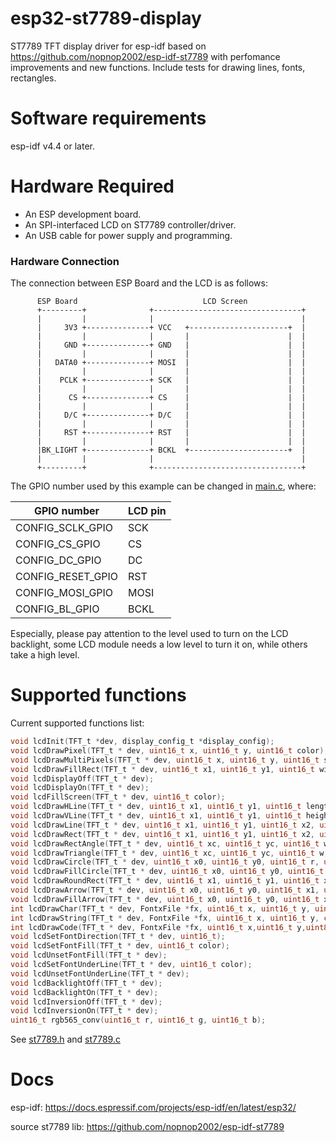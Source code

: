 # esp32-st7789-display
ST7789 TFT display driver for esp-idf based on https://github.com/nopnop2002/esp-idf-st7789 with perfomance improvements and new functions.
Include tests for drawing lines, fonts, rectangles.

# Software requirements
esp-idf v4.4 or later.

# Hardware Required

* An ESP development board.
* An SPI-interfaced LCD on ST7789 controller/driver.
* An USB cable for power supply and programming.

### Hardware Connection

The connection between ESP Board and the LCD is as follows:

```
      ESP Board                            LCD Screen
      +---------+              +---------------------------------+
      |         |              |                                 |
      |     3V3 +--------------+ VCC   +----------------------+  |
      |         |              |       |                      |  |
      |     GND +--------------+ GND   |                      |  |
      |         |              |       |                      |  |
      |   DATA0 +--------------+ MOSI  |                      |  |
      |         |              |       |                      |  |
      |    PCLK +--------------+ SCK   |                      |  |
      |         |              |       |                      |  |
      |      CS +--------------+ CS    |                      |  |
      |         |              |       |                      |  |
      |     D/C +--------------+ D/C   |                      |  |
      |         |              |       |                      |  |
      |     RST +--------------+ RST   |                      |  |
      |         |              |       |                      |  |
      |BK_LIGHT +--------------+ BCKL  +----------------------+  |
      |         |              |                                 |
      +---------+              +---------------------------------+
```

The GPIO number used by this example can be changed in [main.c](main/main.c), where:

| GPIO number              | LCD pin |
| ------------------------ | ------- |
| CONFIG_SCLK_GPIO         | SCK     |
| CONFIG_CS_GPIO           | CS      |
| CONFIG_DC_GPIO           | DC      |
| CONFIG_RESET_GPIO        | RST     |
| CONFIG_MOSI_GPIO         | MOSI    |
| CONFIG_BL_GPIO           | BCKL    |

Especially, please pay attention to the level used to turn on the LCD backlight, some LCD module needs a low level to turn it on, while others take a high level.

# Supported functions

Current supported functions list:

```C
void lcdInit(TFT_t *dev, display_config_t *display_config);
void lcdDrawPixel(TFT_t * dev, uint16_t x, uint16_t y, uint16_t color);
void lcdDrawMultiPixels(TFT_t * dev, uint16_t x, uint16_t y, uint16_t size, uint16_t * colors);
void lcdDrawFillRect(TFT_t * dev, uint16_t x1, uint16_t y1, uint16_t width, uint16_t height, uint16_t color);
void lcdDisplayOff(TFT_t * dev);
void lcdDisplayOn(TFT_t * dev);
void lcdFillScreen(TFT_t * dev, uint16_t color);
void lcdDrawHLine(TFT_t * dev, uint16_t x1, uint16_t y1, uint16_t length, uint16_t color);
void lcdDrawVLine(TFT_t * dev, uint16_t x1, uint16_t y1, uint16_t height, uint16_t color);
void lcdDrawLine(TFT_t * dev, uint16_t x1, uint16_t y1, uint16_t x2, uint16_t y2, uint16_t color);
void lcdDrawRect(TFT_t * dev, uint16_t x1, uint16_t y1, uint16_t x2, uint16_t y2, uint16_t color);
void lcdDrawRectAngle(TFT_t * dev, uint16_t xc, uint16_t yc, uint16_t w, uint16_t h, uint16_t angle, uint16_t color);
void lcdDrawTriangle(TFT_t * dev, uint16_t xc, uint16_t yc, uint16_t w, uint16_t h, uint16_t angle, uint16_t color);
void lcdDrawCircle(TFT_t * dev, uint16_t x0, uint16_t y0, uint16_t r, uint16_t color);
void lcdDrawFillCircle(TFT_t * dev, uint16_t x0, uint16_t y0, uint16_t r, uint16_t color);
void lcdDrawRoundRect(TFT_t * dev, uint16_t x1, uint16_t y1, uint16_t x2, uint16_t y2, uint16_t r, uint16_t color);
void lcdDrawArrow(TFT_t * dev, uint16_t x0, uint16_t y0, uint16_t x1, uint16_t y1, uint16_t w, uint16_t color);
void lcdDrawFillArrow(TFT_t * dev, uint16_t x0, uint16_t y0, uint16_t x1, uint16_t y1, uint16_t w, uint16_t color);
int lcdDrawChar(TFT_t * dev, FontxFile *fx, uint16_t x, uint16_t y, uint8_t ascii, uint16_t color);
int lcdDrawString(TFT_t * dev, FontxFile *fx, uint16_t x, uint16_t y, char *ascii, uint16_t color);
int lcdDrawCode(TFT_t * dev, FontxFile *fx, uint16_t x,uint16_t y,uint8_t code,uint16_t color);
void lcdSetFontDirection(TFT_t * dev, uint16_t);
void lcdSetFontFill(TFT_t * dev, uint16_t color);
void lcdUnsetFontFill(TFT_t * dev);
void lcdSetFontUnderLine(TFT_t * dev, uint16_t color);
void lcdUnsetFontUnderLine(TFT_t * dev);
void lcdBacklightOff(TFT_t * dev);
void lcdBacklightOn(TFT_t * dev);
void lcdInversionOff(TFT_t * dev);
void lcdInversionOn(TFT_t * dev);
uint16_t rgb565_conv(uint16_t r, uint16_t g, uint16_t b);
```
See [st7789.h](main/st7789.h) and [st7789.c](main/st7789.c)   

# Docs
esp-idf: https://docs.espressif.com/projects/esp-idf/en/latest/esp32/

source st7789 lib: https://github.com/nopnop2002/esp-idf-st7789